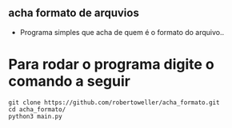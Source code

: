 ## acha formato de arquvios

- Programa simples que acha de quem é o formato do arquivo..

# Para rodar o programa digite o comando a seguir

```
git clone https://github.com/robertoweller/acha_formato.git
cd acha_formato/
python3 main.py
```
